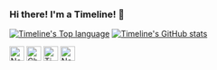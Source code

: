 ### Hi there! I'm a Timeline! 👋
[![Timeline's Top language](https://github-readme-stats.vercel.app/api/top-langs?username=Nep-Timeline&bg_color=30,e96443,904e95&title_color=fff&text_color=fff&count_private=true&hide_border=true)](https://github.com/anuraghazra/github-readme-stats)
[![Timeline's GitHub stats](https://github-readme-stats.vercel.app/api?username=Nep-Timeline&bg_color=30,e96443,904e95&title_color=fff&text_color=fff&count_private=true&hide_border=true)](https://github.com/anuraghazra/github-readme-stats)

[<img height="26" src="https://shields.io/badge/Nep_Timeline-ffffff.svg?style=flat-square&logo=twitter" alt="Nep_Timeline" />](https://twitter.com/Nep_Timeline)
[<img height="26" src="https://shields.io/badge/Channel-ffffff.svg?style=flat-square&logo=discord" alt="Channel" />](https://discord.gg/VErtkWM)
[<img height="26" src="https://shields.io/badge/Timeline#2338-ffffff.svg?style=flat-square&logo=discord" alt="Timeline#2338" />](https://discord.com/)
[<img height="26" src="https://shields.io/badge/Nep_Timeline-ffffff.svg?style=flat-square&logo=telegram" alt="Nep_Timeline" />](https://t.me/nep_timeline)

<!--
**Nep-Timeline/Nep-Timeline** is a ✨ _special_ ✨ repository because its `README.md` (this file) appears on your GitHub profile.

Here are some ideas to get you started:

- 🔭 I’m currently working on ...
- 🌱 I’m currently learning ...
- 👯 I’m looking to collaborate on ...
- 🤔 I’m looking for help with ...
- 💬 Ask me about ...
- 📫 How to reach me: ...
- 😄 Pronouns: ...
- ⚡ Fun fact: ...
-->
